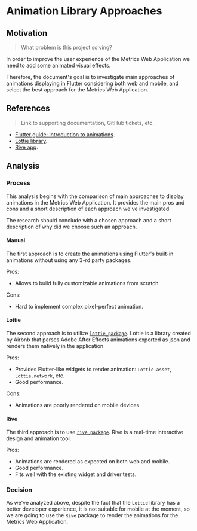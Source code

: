 # Animation Library Approaches

## Motivation

> What problem is this project solving?

In order to improve the user experience of the Metrics Web Application we need to add some animated visual effects.

Therefore, the document's goal is to investigate main approaches of animations displaying in Flutter considering both web and mobile, and select the best approach for the Metrics Web Application.

## References

> Link to supporting documentation, GitHub tickets, etc.

- [Flutter guide: Introduction to animations](https://flutter.dev/docs/development/ui/animations).
- [Lottie library](https://airbnb.io/lottie/#/).
- [Rive app](https://rive.app/).

## Analysis

### Process

This analysis begins with the comparison of main approaches to display animations in the Metrics Web Application. It provides the main pros and cons and a short description of each approach we've investigated.

The research should conclude with a chosen approach and a short description of why did we choose such an approach.

#### Manual

The first approach is to create the animations using Flutter's built-in animations without using any 3-rd party packages.

Pros:
- Allows to build fully customizable animations from scratch. 

Cons:
- Hard to implement complex pixel-perfect animation.

#### Lottie

The second approach is to utilize [`lottie_package`](https://pub.dev/packages/lottie).
Lottie is a library created by Airbnb that parses Adobe After Effects animations exported as json and renders them natively in the application.

Pros:
- Provides Flutter-like widgets to render animation: `Lottie.asset`, `Lottie.network`, etc.
- Good performance.

Cons:
- Animations are poorly rendered on mobile devices.

#### Rive

The third approach is to use [`rive_package`](https://pub.dev/packages/rive). Rive is a real-time interactive design and animation tool.

Pros:
- Animations are rendered as expected on both web and mobile. 
- Good performance.
- Fits well with the existing widget and driver tests.

### Decision

As we've analyzed above, despite the fact that the `Lottie` library has a better developer experience, it is not suitable for mobile at the moment, so we are going to use the `Rive` package to render the animations for the Metrics Web Application.
